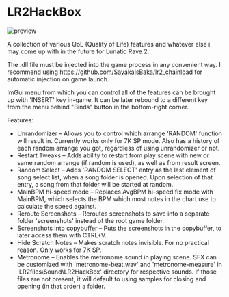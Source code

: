 # LR2HackBox
![preview](https://github.com/user-attachments/assets/3ea78107-1466-4aac-ab60-bcc4ad83cd01)

A collection of various QoL (Quality of Life) features and whatever else i may come up with in the future for Lunatic Rave 2.

The .dll file must be injected into the game process in any convenient way. I recommend using https://github.com/SayakaIsBaka/lr2_chainload for automatic injection on game launch.

ImGui menu from which you can control all of the features can be brought up with 'INSERT' key in-game. It can be later rebound to a different key from the menu behind "Binds" button in the bottom-right corner.

Features:
- Unrandomizer – Allows you to control which arrange 'RANDOM' function will result in. Currently works only for 7K SP mode. Also has a history of each random arrange you got, regardless of using unrandomizer or not.
- Restart Tweaks – Adds ability to restart from play scene with new or same random arrange (if random is used), as well as from result screen.
- Random Select – Adds 'RANDOM SELECT' entry as the last element of song select list, when a song folder is opened. Upon selection of that entry, a song from that folder will be started at random.
- MainBPM hi-speed mode – Replaces AvgBPM hi-speed fix mode with MainBPM, which selects the BPM which most notes in the chart use to calculate the speed against.
- Reroute Screenshots – Reroutes screenshots to save into a separate folder 'screenshots' instead of the root game folder.
- Screenshots into copybuffer – Puts the screenshots in the copybuffer, to later access them with CTRL+V.
- Hide Scratch Notes – Makes scratch notes invisible. For no practical reason. Only works for 7K SP.
- Metronome – Enables the metronome sound in playing scene. SFX can be customized with 'metronome-beat.wav' and 'metronome-measure' in 'LR2files\Sound\LR2HackBox\' directory for respective sounds. If those files are not present, it will default to using samples for closing and opening (in that order) a folder.
